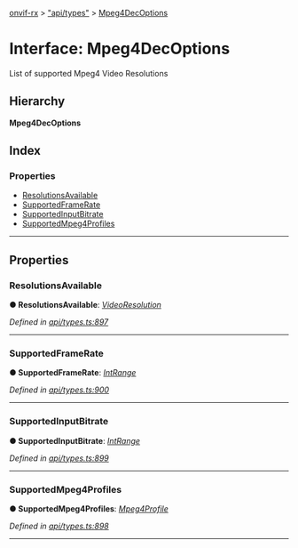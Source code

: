 [onvif-rx](../README.md) > ["api/types"](../modules/_api_types_.md) > [Mpeg4DecOptions](../interfaces/_api_types_.mpeg4decoptions.md)

# Interface: Mpeg4DecOptions

List of supported Mpeg4 Video Resolutions

## Hierarchy

**Mpeg4DecOptions**

## Index

### Properties

* [ResolutionsAvailable](_api_types_.mpeg4decoptions.md#resolutionsavailable)
* [SupportedFrameRate](_api_types_.mpeg4decoptions.md#supportedframerate)
* [SupportedInputBitrate](_api_types_.mpeg4decoptions.md#supportedinputbitrate)
* [SupportedMpeg4Profiles](_api_types_.mpeg4decoptions.md#supportedmpeg4profiles)

---

## Properties

<a id="resolutionsavailable"></a>

###  ResolutionsAvailable

**● ResolutionsAvailable**: *[VideoResolution](_api_types_.videoresolution.md)*

*Defined in [api/types.ts:897](https://github.com/patrickmichalina/onvif-rx/blob/3ab1739/src/api/types.ts#L897)*

___
<a id="supportedframerate"></a>

###  SupportedFrameRate

**● SupportedFrameRate**: *[IntRange](_api_types_.intrange.md)*

*Defined in [api/types.ts:900](https://github.com/patrickmichalina/onvif-rx/blob/3ab1739/src/api/types.ts#L900)*

___
<a id="supportedinputbitrate"></a>

###  SupportedInputBitrate

**● SupportedInputBitrate**: *[IntRange](_api_types_.intrange.md)*

*Defined in [api/types.ts:899](https://github.com/patrickmichalina/onvif-rx/blob/3ab1739/src/api/types.ts#L899)*

___
<a id="supportedmpeg4profiles"></a>

###  SupportedMpeg4Profiles

**● SupportedMpeg4Profiles**: *[Mpeg4Profile](../enums/_api_types_.mpeg4profile.md)*

*Defined in [api/types.ts:898](https://github.com/patrickmichalina/onvif-rx/blob/3ab1739/src/api/types.ts#L898)*

___

